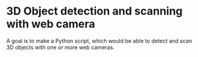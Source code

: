 # 3D Object detection and scanning with web camera

A goal is to make a Python script, which would be able to detect and scan 3D objects with one or more web cameras.
